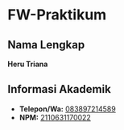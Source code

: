 # FW-Praktikum

## Nama Lengkap
**Heru Triana**

## Informasi Akademik
- **Telepon/Wa:** [083897214589](https://wa.me/6283897214589)
- **NPM:** [2110631170022](https://mail.google.com/mail/u/0/?fs=1&to=2110631170022@student.unsika.ac.id&su=Hello+World&body=Hello+Heru&tf=cm)
